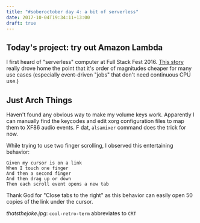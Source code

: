 ```yaml
---
title: "#soberoctober day 4: a bit of serverless"
date: 2017-10-04T19:34:11+13:00
draft: true
---
```


## Today's project: try out Amazon Lambda
I first heard of "serverless" computer at Full Stack Fest 2016. [This story](https://www.youtube.com/watch?v=9IrFIobZUEA&t=22m10s) really
drove home the point that it's order of magnitudes cheaper for many use cases (especially event-driven "jobs" that don't need continuous CPU
use.) 

## Just Arch Things
Haven't found any obvious way to make my volume keys work. Apparently I can manually find the keycodes and edit xorg configuration
files to map them to XF86 audio events. F dat, `alsamixer` command does the trick for now.

While trying to use two finger scrolling, I observed this entertaining behavior:
```gherkin
Given my cursor is on a link
When I touch one finger
And then a second finger
And then drag up or down
Then each scroll event opens a new tab
```
Thank God for "Close tabs to the right" as this behavior can easily open 50 copies of the link under the cursor.

*thatsthejoke.jpg*: `cool-retro-term` abbreviates to `CRT` 
